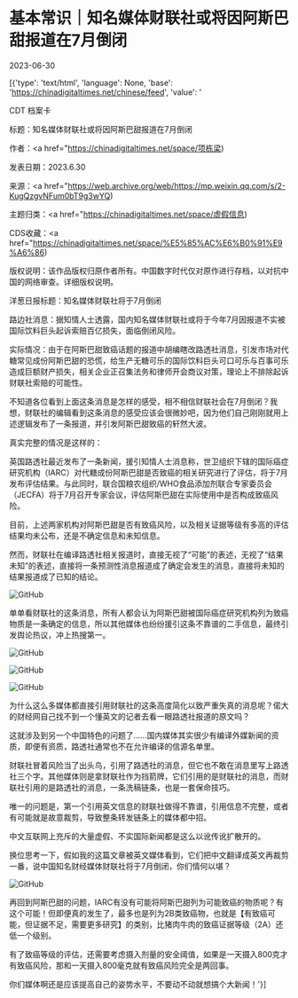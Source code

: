 # 基本常识｜知名媒体财联社或将因阿斯巴甜报道在7月倒闭

2023-06-30

[{'type': 'text/html', 'language': None, 'base': 'https://chinadigitaltimes.net/chinese/feed', 'value': '

CDT 档案卡

标题：知名媒体财联社或将因阿斯巴甜报道在7月倒闭

作者：<a href="https://chinadigitaltimes.net/space/项栋梁)

发表日期：2023.6.30

来源：<a href="https://web.archive.org/web/https://mp.weixin.qq.com/s/2-KugQzgvNFum0bT9g3wYQ)

主题归类：<a href="https://chinadigitaltimes.net/space/虚假信息)

CDS收藏：<a href="https://chinadigitaltimes.net/space/%E5%85%AC%E6%B0%91%E9%A6%86)

版权说明：该作品版权归原作者所有。中国数字时代仅对原作进行存档，以对抗中国的网络审查。详细版权说明。





洋葱日报标题：知名媒体财联社将于7月倒闭

路边社消息：据知情人士透露，国内知名媒体财联社或将于今年7月因报道不实被国际饮料巨头起诉索赔百亿损失，面临倒闭风险。

实际情况：由于在阿斯巴甜致癌话题的报道中胡编瞎改路透社消息，引发市场对代糖常见成份阿斯巴甜的恐慌，给生产无糖可乐的国际饮料巨头可口可乐与百事可乐造成巨额财产损失，相关企业正召集法务和律师开会商议对策，理论上不排除起诉财联社索赔的可能性。

不知道各位看到上面这条消息是怎样的感受，相不相信财联社会在7月倒闭？我想，财联社的编辑看到这条消息的感受应该会很微妙吧，因为他们自己刚刚就用上述逻辑发布了一条报道，并引发阿斯巴甜致癌的轩然大波。

真实完整的情况是这样的：

英国路透社最近发布了一条新闻，援引知情人士消息称，世卫组织下辖的国际癌症研究机构（IARC）对代糖成份阿斯巴甜是否致癌的相关研究进行了评估，将于7月发布评估结果。与此同时，联合国粮农组织/WHO食品添加剂联合专家委员会（JECFA）将于7月召开专家会议，评估阿斯巴甜在实际使用中是否构成致癌风险。

目前，上述两家机构对阿斯巴甜是否有致癌风险，以及相关证据等级有多高的评估结果均未公布，还是不确定信息和未知信息。

然而，财联社在编译路透社相关报道时，直接无视了“可能”的表述，无视了“结果未知”的表述，直接将一条预测性消息报道成了确定会发生的消息，直接将未知的结果报道成了已知的结论。

![GitHub](https://chinadigitaltimes.net/chinese/files/2023/06/post-697738-649f333a500f5.)

单单看财联社的这条消息，所有人都会认为阿斯巴甜被国际癌症研究机构列为致癌物质是一条确定的信息，所以其他媒体也纷纷援引这条不靠谱的二手信息，最终引发舆论热议，冲上热搜第一。

![GitHub](https://chinadigitaltimes.net/chinese/files/2023/06/post-697738-649f333a5a558.)

![GitHub](https://chinadigitaltimes.net/chinese/files/2023/06/post-697738-649f333a63bdb.)

![GitHub](https://chinadigitaltimes.net/chinese/files/2023/06/post-697738-649f333a6d176.)

为什么这么多媒体都直接引用财联社的这条高度简化以致严重失真的消息呢？偌大的财经网自己找不到一个懂英文的记者去看一眼路透社报道的原文吗？

这就涉及到另一个中国特色的问题了……国内媒体其实很少有编译外媒新闻的资质，即便有资质，路透社通常也不在允许编译的信源名单里。

财联社冒着风险当了出头鸟，引用了路透社的消息，但它也不敢在消息里写上路透社三个字。其他媒体则是拿财联社作为挡箭牌，它们引用的是财联社的消息，而财联社引用的是路透社的消息，一条洗稿链条，也是一套保命技巧。

唯一的问题是，第一个引用英文信息的财联社做得不靠谱，引用信息不完整，或者有可能就是故意裁剪，导致整条转发链条上的媒体都中招。

中文互联网上充斥的大量虚假、不实国际新闻都是这么以讹传讹扩散开的。

换位思考一下，假如我的这篇文章被英文媒体看到，它们把中文翻译成英文再裁剪一番，说中国知名财经媒体财联社将于7月倒闭，你们情何以堪？

![GitHub](https://chinadigitaltimes.net/chinese/files/2023/06/post-697738-649f333a7523b.)

再回到阿斯巴甜的问题，IARC有没有可能将阿斯巴甜列为可能致癌的物质呢？有这个可能！但即便真的发生了，最多也是列为2B类致癌物，也就是【有致癌可能，但证据不足，需要更多研究】的类别，比猪肉牛肉的致癌证据等级（2A）还低一个级别。

有了致癌等级的评估，还需要考虑摄入剂量的安全阈值，如果是一天摄入800克才有致癌风险，那和一天摄入800毫克就有致癌风险完全是两回事。

你们媒体啊还是应该提高自己的姿势水平，不要动不动就想搞个大新闻！'}]